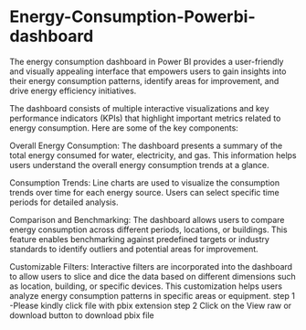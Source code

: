 # Energy-Consumption-Powerbi-dashboard
The energy consumption dashboard in Power BI provides a user-friendly and visually appealing interface that empowers users to gain insights into their energy consumption patterns, identify areas for improvement, and drive energy efficiency initiatives.

The dashboard consists of multiple interactive visualizations and key performance indicators (KPIs) that highlight important metrics related to energy consumption. Here are some of the key components:

Overall Energy Consumption: The dashboard presents a summary of the total energy consumed for water, electricity, and gas. This information helps users understand the overall energy consumption trends at a glance.

Consumption Trends: Line charts are used to visualize the consumption trends over time for each energy source. Users can select specific time periods for detailed analysis.

Comparison and Benchmarking: The dashboard allows users to compare energy consumption across different periods, locations, or buildings. This feature enables benchmarking against predefined targets or industry standards to identify outliers and potential areas for improvement.

Customizable Filters: Interactive filters are incorporated into the dashboard to allow users to slice and dice the data based on different dimensions such as location, building, or specific devices. This customization helps users analyze energy consumption patterns in specific areas or equipment.
step 1 -Please kindly click file with pbix extension step 2 Click on the View raw or download button to download pbix file
